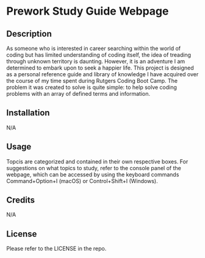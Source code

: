 # Prework Study Guide Webpage

## Description

As someone who is interested in career searching within the world of coding but has limited understanding of coding itself, the idea of treading through unknown territory is daunting. However, it is an adventure I am determined to embark upon to seek a happier life.
This project is designed as a personal reference guide and library of knowledge I have acquired over the course of my time spent during Rutgers Coding Boot Camp. The problem it was created to solve is quite simple: to help solve coding problems with an array of defined terms and information.

## Installation

N/A

## Usage

Topcis are categorized and contained in their own respective boxes. For suggestions on what topics to study, refer to the console panel of the webpage, which can be accessed by using the keyboard commands Command+Option+I (macOS) or Control+Shift+I (Windows).

## Credits

N/A

## License

Please refer to the LICENSE in the repo.